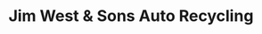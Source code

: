 ---
title: "Jim West & Sons Auto Recycling"
url: /asheville/jim-west-und-sons-auto-recycling/
shop: Autoteile
---